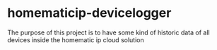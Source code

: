 # homematicip-devicelogger
The purpose of this project is to have some kind of historic data of all devices inside the homematic ip cloud solution
